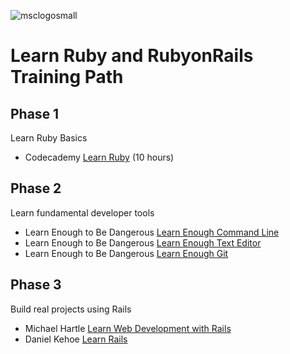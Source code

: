 
![msclogosmall](https://user-images.githubusercontent.com/10580157/30502470-34ccaf88-9a1b-11e7-9b97-836f4ac2e8a6.png)

# Learn Ruby and RubyonRails Training Path

## Phase 1
Learn Ruby Basics
- Codecademy [Learn Ruby](https://www.codecademy.com/catalog/language/ruby) (10 hours)

## Phase 2
Learn fundamental developer tools
- Learn Enough to Be Dangerous [Learn Enough Command Line](https://www.learnenough.com/command-line-tutorial) 
- Learn Enough to Be Dangerous [Learn Enough Text Editor](https://www.learnenough.com/text-editor-tutorial) 
- Learn Enough to Be Dangerous [Learn Enough Git](https://www.learnenough.com/git-tutorial) 

## Phase 3
Build real projects using Rails
- Michael Hartle [Learn Web Development with Rails](https://www.railstutorial.org/book)
- Daniel Kehoe [Learn Rails](http://learn-rails.com/)
